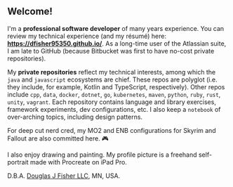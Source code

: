 <!--
**dfisher95350/dfisher95350** is a ✨ _special_ ✨ repository because its `README.md` (this file) appears on your GitHub profile.

Here are some ideas to get you started:

- 🔭 I’m currently working on ...
- 🌱 I’m currently learning ...
- 👯 I’m looking to collaborate on ...
- 🤔 I’m looking for help with ...
- 💬 Ask me about ...
- 📫 How to reach me: ...
- 😄 Pronouns: ...
- ⚡ Fun fact: ...
-->

## Welcome!

I'm a **professional software developer** of many years experience. You can review my technical experience (and my résumé) here: **https://dfisher95350.github.io/**. As a long-time user of the Atlassian suite, I am late to GitHub (because Bitbucket was first to have no-cost private repositories).

My **private repositories** reflect my technical interests, among which the `java` and `javascript` ecosystems are chief. These repos are polyglot (i.e. they include, for example, Kotlin and TypeScript, respectively).  Other repos include `cpp`, `data`, `docker`, `dotnet`, `go`, `kubernetes`, `maven`, `python`, `ruby`, `rust`, `unity`, `vagrant`. Each repository contains language and library exercises, framework experiments, dev configurations, etc. I also keep a `notebook` of over-arching topics, including design patterns. 

For deep cut nerd cred, my MO2 and ENB configurations for Skyrim and Fallout are also committed here. :video_game:

I also enjoy drawing and painting. My profile picture is a freehand self-portrait made with Procreate on iPad Pro.

D.B.A. [Douglas J Fisher LLC](https://mblsportal.sos.state.mn.us/Business/SearchDetails?filingGuid=fc8671b3-91d4-e011-a886-001ec94ffe7f), MN, USA.

